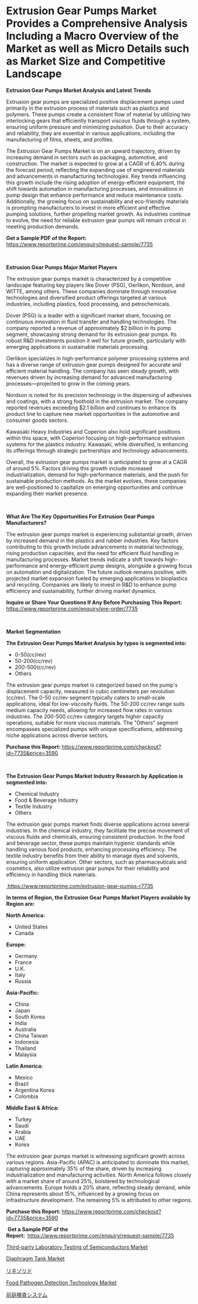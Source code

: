 <p><h1>Extrusion Gear Pumps Market Provides a Comprehensive Analysis Including a Macro Overview of the Market as well as Micro Details such as Market Size and Competitive Landscape</h1></p><p><strong>Extrusion Gear Pumps Market Analysis and Latest Trends</strong></p>
<p><p>Extrusion gear pumps are specialized positive displacement pumps used primarily in the extrusion process of materials such as plastics and polymers. These pumps create a consistent flow of material by utilizing two interlocking gears that efficiently transport viscous fluids through a system, ensuring uniform pressure and minimizing pulsation. Due to their accuracy and reliability, they are essential in various applications, including the manufacturing of films, sheets, and profiles.</p><p>The Extrusion Gear Pumps Market is on an upward trajectory, driven by increasing demand in sectors such as packaging, automotive, and construction. The market is expected to grow at a CAGR of 6.40% during the forecast period, reflecting the expanding use of engineered materials and advancements in manufacturing technologies. Key trends influencing this growth include the rising adoption of energy-efficient equipment, the shift towards automation in manufacturing processes, and innovations in pump design that enhance performance and reduce maintenance costs. Additionally, the growing focus on sustainability and eco-friendly materials is prompting manufacturers to invest in more efficient and effective pumping solutions, further propelling market growth. As industries continue to evolve, the need for reliable extrusion gear pumps will remain critical in meeting production demands.</p></p>
<p><strong>Get a Sample PDF of the Report:&nbsp;</strong> <a href="https://www.reportprime.com/enquiry/request-sample/7735">https://www.reportprime.com/enquiry/request-sample/7735</a></p>
<p>&nbsp;</p>
<p><strong>Extrusion Gear Pumps Major Market Players</strong></p>
<p><p>The extrusion gear pumps market is characterized by a competitive landscape featuring key players like Dover (PSG), Oerlikon, Nordson, and WITTE, among others. These companies dominate through innovative technologies and diversified product offerings targeted at various industries, including plastics, food processing, and petrochemicals.</p><p>Dover (PSG) is a leader with a significant market share, focusing on continuous innovation in fluid transfer and handling technologies. The company reported a revenue of approximately $2 billion in its pump segment, showcasing strong demand for its extrusion gear pumps. Its robust R&D investments position it well for future growth, particularly with emerging applications in sustainable materials processing.</p><p>Oerlikon specializes in high-performance polymer processing systems and has a diverse range of extrusion gear pumps designed for accurate and efficient material handling. The company has seen steady growth, with revenues driven by increasing demand for advanced manufacturing processes—projected to grow in the coming years.</p><p>Nordson is noted for its precision technology in the dispensing of adhesives and coatings, with a strong foothold in the extrusion market. The company reported revenues exceeding $2.1 billion and continues to enhance its product line to capture new market opportunities in the automotive and consumer goods sectors.</p><p>Kawasaki Heavy Industries and Coperion also hold significant positions within this space, with Coperion focusing on high-performance extrusion systems for the plastics industry. Kawasaki, while diversified, is enhancing its offerings through strategic partnerships and technology advancements.</p><p>Overall, the extrusion gear pumps market is anticipated to grow at a CAGR of around 5%. Factors driving this growth include increased industrialization, demand for high-performance materials, and the push for sustainable production methods. As the market evolves, these companies are well-positioned to capitalize on emerging opportunities and continue expanding their market presence.</p></p>
<p>&nbsp;</p>
<p><strong>What Are The Key Opportunities For Extrusion Gear Pumps Manufacturers?</strong></p>
<p><p>The extrusion gear pumps market is experiencing substantial growth, driven by increased demand in the plastics and rubber industries. Key factors contributing to this growth include advancements in material technology, rising production capacities, and the need for efficient fluid handling in manufacturing processes. Market trends indicate a shift towards high-performance and energy-efficient pump designs, alongside a growing focus on automation and digitalization. The future outlook remains positive, with projected market expansion fueled by emerging applications in bioplastics and recycling. Companies are likely to invest in R&D to enhance pump efficiency and sustainability, further driving market dynamics.</p></p>
<p><strong>Inquire or Share Your Questions If Any Before Purchasing This Report:</strong> <a href="https://www.reportprime.com/enquiry/pre-order/7735">https://www.reportprime.com/enquiry/pre-order/7735</a></p>
<p>&nbsp;</p>
<p><strong>Market Segmentation</strong></p>
<p><strong>The Extrusion Gear Pumps Market Analysis by types is segmented into:</strong></p>
<p><ul><li>0-50(cc/rev)</li><li>50-200(cc/rev)</li><li>200-500(cc/rev)</li><li>Others</li></ul></p>
<p><p>The extrusion gear pumps market is categorized based on the pump's displacement capacity, measured in cubic centimeters per revolution (cc/rev). The 0-50 cc/rev segment typically caters to small-scale applications, ideal for low-viscosity fluids. The 50-200 cc/rev range suits medium capacity needs, allowing for increased flow rates in various industries. The 200-500 cc/rev category targets higher capacity operations, suitable for more viscous materials. The "Others" segment encompasses specialized pumps with unique specifications, addressing niche applications across diverse sectors.</p></p>
<p><strong>Purchase this Report:&nbsp;</strong><a href="https://www.reportprime.com/checkout?id=7735&price=3590">https://www.reportprime.com/checkout?id=7735&price=3590</a></p>
<p>&nbsp;</p>
<p><strong>The Extrusion Gear Pumps Market Industry Research by Application is segmented into:</strong></p>
<p><ul><li>Chemical Industry</li><li>Food & Beverage Industry</li><li>Textile Industry</li><li>Others</li></ul></p>
<p><p>The extrusion gear pumps market finds diverse applications across several industries. In the chemical industry, they facilitate the precise movement of viscous fluids and chemicals, ensuring consistent production. In the food and beverage sector, these pumps maintain hygienic standards while handling various food products, enhancing processing efficiency. The textile industry benefits from their ability to manage dyes and solvents, ensuring uniform application. Other sectors, such as pharmaceuticals and cosmetics, also utilize extrusion gear pumps for their reliability and efficiency in handling thick materials.</p></p>
<p><a href="https://www.reportprime.com/extrusion-gear-pumps-r7735">&nbsp;https://www.reportprime.com/extrusion-gear-pumps-r7735</a></p>
<p><strong>In terms of Region, the Extrusion Gear Pumps Market Players available by Region are:</strong></p>
<p>
    <p> <strong> North America: </strong>
        <ul>
            <li>United States</li>
            <li>Canada</li>
        </ul>
        </p> 
    <p> <strong> Europe: </strong>
        <ul>
            <li>Germany</li>
            <li>France</li>
            <li>U.K.</li>
            <li>Italy</li>
            <li>Russia</li>
        </ul>
        </p> 
    <p> <strong> Asia-Pacific: </strong>
        <ul>
            <li>China</li>
            <li>Japan</li>
            <li>South Korea</li>
            <li>India</li>
            <li>Australia</li>
            <li>China Taiwan</li>
            <li>Indonesia</li>
            <li>Thailand</li>
            <li>Malaysia</li>
        </ul>
        </p> 
    <p> <strong> Latin America: </strong>
        <ul>
            <li>Mexico</li>
            <li>Brazil</li>
            <li>Argentina Korea</li>
            <li>Colombia</li>
        </ul>
        </p> 
    <p> <strong> Middle East & Africa: </strong>
        <ul>
            <li>Turkey</li>
            <li>Saudi</li>
            <li>Arabia</li>
            <li>UAE</li>
            <li>Korea</li>
        </ul>
    </p>
    </p>
<p><p>The extrusion gear pumps market is witnessing significant growth across various regions. Asia-Pacific (APAC) is anticipated to dominate this market, capturing approximately 35% of the share, driven by increasing industrialization and manufacturing activities. North America follows closely with a market share of around 25%, bolstered by technological advancements. Europe holds a 20% share, reflecting steady demand, while China represents about 15%, influenced by a growing focus on infrastructure development. The remaining 5% is attributed to other regions.</p></p>
<p><strong>Purchase this Report: </strong><a href="https://www.reportprime.com/checkout?id=7735&price=3590">https://www.reportprime.com/checkout?id=7735&price=3590</a></p>
<p>&nbsp;<strong>Get a Sample PDF of the Report:&nbsp;&nbsp;</strong><a href="https://www.reportprime.com/enquiry/request-sample/7735">https://www.reportprime.com/enquiry/request-sample/7735</a></p>
<p><strong></strong></p>
<p><p><a href="https://issuu.com/reportprime-2/docs/third-party-laboratory-testing-of-s_da95aa05b3d09f">Third-party Laboratory Testing of Semiconductors Market</a></p><p><a href="https://medium.com/@caigithemay20/diaphragm-tank-market-forecasts-market-trends-and-impact-analysis-2024-2031-ffd9b0167ca5">Diaphragm Tank Market</a></p><p><a href="https://medium.com/@marcus7cekruer/%E3%83%AA%E3%83%8D%E3%82%BE%E3%83%AA%E3%83%89%E5%B8%82%E5%A0%B4%E3%81%AE%E3%83%88%E3%83%AC%E3%83%B3%E3%83%89%E3%81%A8%E5%B8%82%E5%A0%B4%E6%88%90%E9%95%B7%E3%81%AE%E8%A6%8B%E9%80%9A%E3%81%97-2024%E5%B9%B4-2031%E5%B9%B4-355dfaf5768b">リネゾリド</a></p><p><a href="https://issuu.com/reportprime-2/docs/food-pathogen-detection-technology-_1d266e888c929b">Food Pathogen Detection Technology Market</a></p><p><a href="https://medium.com/@marcus7cekruer/%E3%82%B0%E3%83%AD%E3%83%BC%E3%83%90%E3%83%AB%E5%89%8D%E5%BA%AD%E6%A4%9C%E6%9F%BB%E3%82%B7%E3%82%B9%E3%83%86%E3%83%A0%E6%A5%AD%E7%95%8C%E8%AA%BF%E6%9F%BB%E5%A0%B1%E5%91%8A%E6%9B%B8-%E7%AB%B6%E4%BA%89%E7%92%B0%E5%A2%83-%E5%B8%82%E5%A0%B4%E8%A6%8F%E6%A8%A1-%E5%9C%B0%E5%9F%9F%E3%81%AE%E7%8A%B6%E6%B3%81%E3%81%A8%E4%BA%88%E6%B8%AC-2024%E5%B9%B4-2031%E5%B9%B4-4fb614aba540">前庭検査システム</a></p></p>